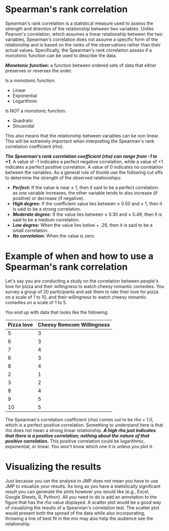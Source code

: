 # Spearman's rank correlation

Spearman's rank correlation is a statistical measure used to assess the strength and direction of the relationship between two variables.
Unlike Pearson's correlation, which assumes a linear relationship between the two variables, Spearman's correlation does not assume a specific form of the relationship and is based on the ranks of the observations rather than their actual values.
Specifically, the Spearman's rank correlation assess if a monotonic function can be used to describe the data.

***Monotonic function:*** a function between ordered sets of data that either preserves or reverses the order.

Is a monotonic function:
- Linear
- Exponential
- Logarithmic

Is NOT a monotonic function:
- Quadratic
- Sinusoidal

This also means that the relationship between variables can be non linear.
This will be extremely important when interpreting the Spearman's rank correlation coefficient (rho).

***The Spearman's rank correlation coefficient (rho) can range from -1 to +1.***
A value of -1 indicates a perfect negative correlation, while a value of +1 indicates a perfect positive correlation.
A value of 0 indicates no correlation between the variables.
As a general rule of thumb use the following cut offs to determine the strength of the observed relationships:
- ***Perfect:*** If the value is near ± 1, then it said to be a perfect correlation: as one variable increases, the other variable tends to also increase (if positive) or decrease (if negative).
- ***High degree:*** If the coefficient value lies between ± 0.50 and ± 1, then it is said to be a strong correlation.
- ***Moderate degree:*** If the value lies between ± 0.30 and ± 0.49, then it is said to be a medium correlation.
- ***Low degree:*** When the value lies below + .29, then it is said to be a small correlation.
- ***No correlation:*** When the value is zero.

# Example of when and how to use a Spearman's rank correlation

Let's say you are conducting a study on the correlation between people's love for pizza and their willingness to watch cheesy romantic comedies.
You survey a group of 20 participants and ask them to rate their love for pizza on a scale of 1 to 10, and their willingness to watch cheesy romantic comedies on a scale of 1 to 5.

You end up with data that looks like the following:

| Pizza love   | Cheesy Romcom Willingness |
| ------------ | ------------------------- |
| 5            | 3                         |
| 6            | 3                         |
| 7            | 4                         |
| 6            | 3                         |
| 8            | 4                         |
| 2            | 1                         |
| 3            | 2                         |
| 8            | 4                         |
| 9            | 5                         |
| 10           | 5                         |

The Spearman's correlation coefficient (rho) comes out to be rho = 1.0, which is a perfect positive correlation.
Something to understand here is that rho does not mean a strong linear relationship.
***A high rho just indicates that there is a positive correlation; nothing about the nature of that positive correlation.***
This positive correlation could be logarithmic, exponential, or linear.
You won't know which one it is unless you plot it.

# Visualizing the results

Just because you ran the analysis in JMP does not mean you have to use JMP to visualize your results.
As long as you have a statistically significant result you can generate the plots however you would like (e.g., Excel, Google Sheets, R, Python).
All you need to do is add an annotation to the figure that has the rho value displayed.
A scatter plot would be a good way of visualizing the results of a Spearman's correlation test.
The scatter plot would present both the spread of the data while also incorporating, throwing a line of best fit in the mix may also help the audience see the relationship.
